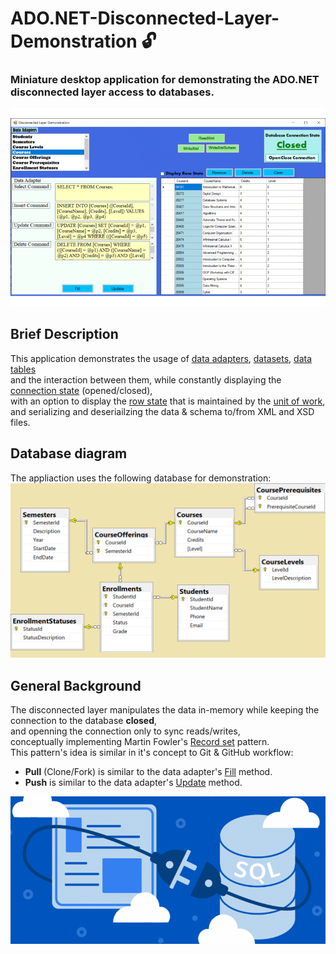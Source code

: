 # ADO.NET-Disconnected-Layer-Demonstration :unlock:

### Miniature desktop application for demonstrating the ADO.NET disconnected layer access to databases.
![Disconnected Layer Illustration](screenshots.gif)

## Brief Description
This application demonstrates the usage of  [data adapters](https://docs.microsoft.com/en-us/dotnet/api/system.data.common.dataadapter?view=netcore-3.1#remarks), 
[datasets](https://docs.microsoft.com/en-us/dotnet/api/system.data.dataset?view=netcore-3.1#remarks),
[data tables](https://docs.microsoft.com/en-us/dotnet/api/system.data.datatable?view=netcore-3.1#remarks)  
and the interaction between them,
while constantly displaying the 
[connection state](https://docs.microsoft.com/en-us/dotnet/api/system.data.sqlclient.sqlconnection.state?view=dotnet-plat-ext-3.1#remarks) (opened/closed),  
with an option to display the [row state](https://docs.microsoft.com/en-us/dotnet/framework/data/adonet/dataset-datatable-dataview/row-states-and-row-versions)
that is maintained by the [unit of work](https://martinfowler.com/eaaCatalog/unitOfWork.html),  
and serializing and deseriailzing the data & schema to/from XML and XSD files.

## Database diagram
The appliaction uses the following database for demonstration:
![Database Diagram](DB_Diagram.png)

## General Background
The disconnected layer manipulates the data in-memory while keeping the connection to the database **closed**,   
and openning the connection only to sync reads/writes,  
conceptually implementing Martin Fowler's [Record set](https://martinfowler.com/eaaCatalog/recordSet.html) pattern.  
This pattern's idea is similar in it's concept to Git & GitHub workflow: 
- **Pull** (Clone/Fork) is similar to the data adapter's [Fill](https://docs.microsoft.com/en-us/dotnet/api/system.data.common.dataadapter.fill?view=netcore-3.1) method. 
- **Push** is similar to the data adapter's [Update](https://docs.microsoft.com/en-us/dotnet/api/system.data.common.dataadapter.update?view=netcore-3.1) method. 

![Disconnected Layer Illustration](Disconnected%20Layer2.png)
